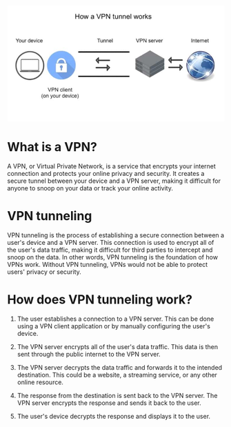 ![placeholder image](../008/assets/vpn.jpg)


# What is a VPN?

A VPN, or Virtual Private Network, is a service that encrypts your internet connection and protects your online privacy and security. It creates a secure tunnel between your device and a VPN server, making it difficult for anyone to snoop on your data or track your online activity.

# VPN tunneling

VPN tunneling is the process of establishing a secure connection between a user's device and a VPN server. This connection is used to encrypt all of the user's data traffic, making it difficult for third parties to intercept and snoop on the data. In other words, VPN tunneling is the foundation of how VPNs work. Without VPN tunneling, VPNs would not be able to protect users' privacy or security.

# How does VPN tunneling work?

1. The user establishes a connection to a VPN server. This can be done using a VPN client application or by manually configuring the user's device.

2. The VPN server encrypts all of the user's data traffic. This data is then sent through the public internet to the VPN server.

3. The VPN server decrypts the data traffic and forwards it to the intended destination. This could be a website, a streaming service, or any other online resource.

4. The response from the destination is sent back to the VPN server. The VPN server encrypts the response and sends it back to the user.

5. The user's device decrypts the response and displays it to the user.